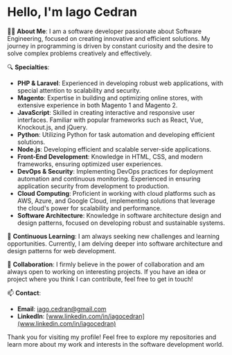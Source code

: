 # Hello, I'm Iago Cedran

👨‍💻 **About Me**:
I am a software developer passionate about Software Engineering, focused on creating innovative and efficient solutions. My journey in programming is driven by constant curiosity and the desire to solve complex problems creatively and effectively.

🔍 **Specialties**:
- **PHP & Laravel**: Experienced in developing robust web applications, with special attention to scalability and security.
- **Magento**: Expertise in building and optimizing online stores, with extensive experience in both Magento 1 and Magento 2.
- **JavaScript**: Skilled in creating interactive and responsive user interfaces. Familiar with popular frameworks such as React, Vue, Knockout.js, and jQuery.
- **Python**: Utilizing Python for task automation and developing efficient solutions.
- **Node.js**: Developing efficient and scalable server-side applications.
- **Front-End Development**: Knowledge in HTML, CSS, and modern frameworks, ensuring optimized user experiences.
- **DevOps & Security**: Implementing DevOps practices for deployment automation and continuous monitoring. Experienced in ensuring application security from development to production.
- **Cloud Computing**: Proficient in working with cloud platforms such as AWS, Azure, and Google Cloud, implementing solutions that leverage the cloud's power for scalability and performance.
- **Software Architecture**: Knowledge in software architecture design and design patterns, focused on developing robust and sustainable systems.

🌱 **Continuous Learning**:
I am always seeking new challenges and learning opportunities. Currently, I am delving deeper into software architecture and design patterns for web development.

👥 **Collaboration**:
I firmly believe in the power of collaboration and am always open to working on interesting projects. If you have an idea or project where you think I can contribute, feel free to get in touch!

📫 **Contact**:
- **Email**: iago.cedran@gmail.com
- **LinkedIn**: [www.linkedin.com/in/iagocedran](www.linkedin.com/in/iagocedran)

Thank you for visiting my profile! Feel free to explore my repositories and learn more about my work and interests in the software development world.

